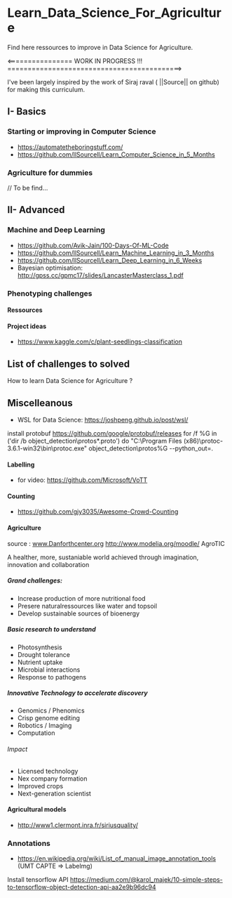 # Learn_Data_Science_For_Agriculture

Find here ressources to improve in Data Science for Agriculture.

<================ WORK IN PROGRESS !!! ===========================================>

I've been largely inspired by the work of Siraj raval ( ||Source|| on github) for making this curriculum.

## I- Basics 

### Starting or improving in Computer Science
- https://automatetheboringstuff.com/
- https://github.com/llSourcell/Learn_Computer_Science_in_5_Months

### Agriculture for dummies

// To be find...

## II- Advanced

### Machine and Deep Learning
- https://github.com/Avik-Jain/100-Days-Of-ML-Code
- https://github.com/llSourcell/Learn_Machine_Learning_in_3_Months
- https://github.com/llSourcell/Learn_Deep_Learning_in_6_Weeks
- Bayesian optimisation: http://gpss.cc/gpmc17/slides/LancasterMasterclass_1.pdf

### Phenotyping challenges
#### Ressources
#### Project ideas 
- https://www.kaggle.com/c/plant-seedlings-classification

## List of challenges to solved

How to learn Data Science for Agriculture ?

## Miscelleanous
- WSL for Data Science: https://joshpeng.github.io/post/wsl/


install protobuf
https://github.com/google/protobuf/releases
for /f %G in ('dir /b object_detection\protos\*.proto') do "C:\Program Files (x86)\protoc-3.6.1-win32\bin\protoc.exe" object_detection\protos\%G --python_out=.


#### Labelling
- for video: https://github.com/Microsoft/VoTT

#### Counting
- https://github.com/gjy3035/Awesome-Crowd-Counting

#### Agriculture 

source : www.Danforthcenter.org 
http://www.modelia.org/moodle/
AgroTIC

A healther, more, sustaniable world achieved through imagination, innovation and collaboration 

##### Grand challenges: 
- Increase production of more nutritional food 
- Presere naturalressources like water and topsoil 
- Develop sustainable sources of bioenergy 

##### Basic research to understand 
- Photosynthesis 
- Drought tolerance 
- Nutrient uptake 
- Microbial interactions 
- Response to pathogens 

##### Innovative Technology to accelerate discovery 
- Genomics / Phenomics 
- Crisp genome editing 
- Robotics / Imaging 
- Computation 

###### Impact  
- Licensed technology 
- Nex company formation 
- Improved crops 
- Next-generation scientist 

#### Agricultural models
- http://www1.clermont.inra.fr/siriusquality/

### Annotations
- https://en.wikipedia.org/wiki/List_of_manual_image_annotation_tools
(UMT CAPTE => Labelmg)

Install tensorflow API
https://medium.com/@karol_majek/10-simple-steps-to-tensorflow-object-detection-api-aa2e9b96dc94
